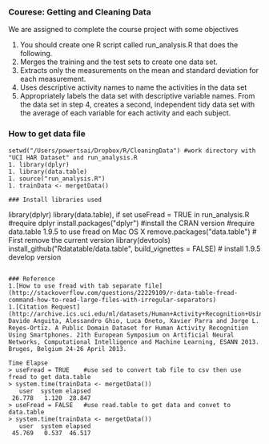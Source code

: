 ### Courese: Getting and Cleaning Data 
We are assigned to complete the course project with some objectives
1. You should create one R script called run_analysis.R that does the following. 
1. Merges the training and the test sets to create one data set.
1. Extracts only the measurements on the mean and standard deviation for each measurement. 
1. Uses descriptive activity names to name the activities in the data set
1. Appropriately labels the data set with descriptive variable names. 
From the data set in step 4, creates a second, independent tidy data set with the average of each variable for each activity and each subject.

### How to get data file 
```
setwd("/Users/powertsai/Dropbox/R/CleaningData") #work directory with "UCI HAR Dataset" and run_analysis.R
1. library(dplyr) 
1. library(data.table)
1. source("run_analysis.R")
1. trainData <- mergetData()

### Install libraries used
```
library(dplyr) 
library(data.table), if set useFread = TRUE in run_analysis.R 
#require dplyr
install.packages("dplyr")        #install the CRAN version
#require data.table 1.9.5 to use fread on Mac OS X
remove.packages("data.table")         # First remove the current version
library(devtools)    
install_github("Rdatatable/data.table", build_vignettes = FALSE)  # install 1.9.5 develop version
```

### Reference
1.[How to use fread with tab separate file](http://stackoverflow.com/questions/22229109/r-data-table-fread-command-how-to-read-large-files-with-irregular-separators)
1.[Citation Request](http://archive.ics.uci.edu/ml/datasets/Human+Activity+Recognition+Using+Smartphones)
Davide Anguita, Alessandro Ghio, Luca Oneto, Xavier Parra and Jorge L. Reyes-Ortiz. A Public Domain Dataset for Human Activity Recognition Using Smartphones. 21th European Symposium on Artificial Neural Networks, Computational Intelligence and Machine Learning, ESANN 2013. Bruges, Belgium 24-26 April 2013.

Time Elapse
> useFread = TRUE    #use sed to convert tab file to csv then use fread to get data.table
> system.time(trainData <- mergetData())
   user  system elapsed 
 26.778   1.120  28.847 
> useFread = FALSE   #use read.table to get data and convet to data.table
> system.time(trainData <- mergetData())
   user  system elapsed 
 45.769   0.537  46.517 

